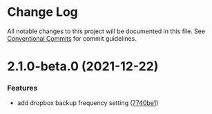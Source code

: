# Change Log

All notable changes to this project will be documented in this file.
See [Conventional Commits](https://conventionalcommits.org) for commit guidelines.

# 2.1.0-beta.0 (2021-12-22)


### Features

* add dropbox backup frequency setting ([7740be1](https://github.com/standardnotes/snjs/commit/7740be16868c5fca61d22b0caac8c8aec7b1f39f))
